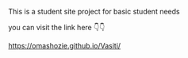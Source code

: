  This is a student site project for basic student needs

 you can visit the link here 👇👇

 https://omashozie.github.io/Vasiti/
